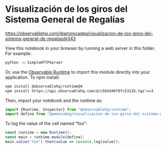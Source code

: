 # Visualización de los giros del Sistema General de Regalías

https://observablehq.com/@amoncadag/visualizacion-de-los-giros-del-sistema-general-de-regalias@343

View this notebook in your browser by running a web server in this folder. For
example:

~~~sh
python -m SimpleHTTPServer
~~~

Or, use the [Observable Runtime](https://github.com/observablehq/runtime) to
import this module directly into your application. To npm install:

~~~sh
npm install @observablehq/runtime@4
npm install https://api.observablehq.com/d/c503d40f9fc5312b.tgz?v=3
~~~

Then, import your notebook and the runtime as:

~~~js
import {Runtime, Inspector} from "@observablehq/runtime";
import define from "@amoncadag/visualizacion-de-los-giros-del-sistema-general-de-regalias";
~~~

To log the value of the cell named “foo”:

~~~js
const runtime = new Runtime();
const main = runtime.module(define);
main.value("foo").then(value => console.log(value));
~~~
